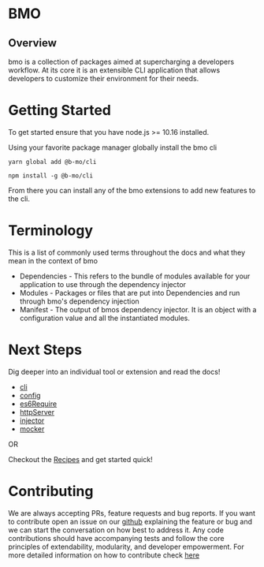 # BMO

## Overview

bmo is a collection of packages aimed at supercharging a developers workflow.
At its core it is an extensible CLI application that allows developers to customize their environment
for their needs.

# Getting Started

To get started ensure that you have node.js >= 10.16 installed.

Using your favorite package manager globally install the bmo cli

```
yarn global add @b-mo/cli
```

```
npm install -g @b-mo/cli
```


From there you can install any of the bmo extensions to add new features to the cli.

# Terminology

This is a list of commonly used terms throughout the docs and what they mean in the context of bmo

- Dependencies - This refers to the bundle of modules available for your application to use through the dependency injector
- Modules - Packages or files that are put into Dependencies and run through bmo's dependency injection
- Manifest - The output of bmos dependency injector. It is an object with a configuration value and all the instantiated modules.

# Next Steps
Dig deeper into an individual tool or extension and read the docs!

- [cli](/packages/cli/)
- [config](/packages/config/)
- [es6Require](/packages/es6Require/)
- [httpServer](/packages/httpServer)
- [injector](/packages/injector)
- [mocker](/packages/mocker)

OR

Checkout the [Recipes](/recipes/) and get started quick!

# Contributing

We are always accepting PRs, feature requests and bug reports.
If you want to contribute open an issue on our [github](https://github.com/libertymutual/bmo)
explaining the feature or bug and we can start the conversation on how best to address it.
Any code contributions should have accompanying tests and follow the core principles of extendability, modularity, and developer empowerment.
For more detailed information on how to contribute check [here](/contributing)
